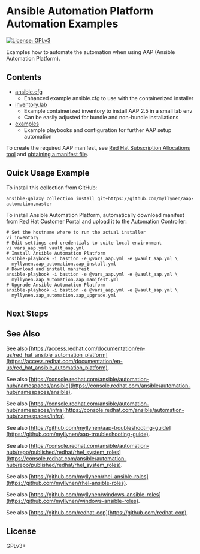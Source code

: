 # Ansible Automation Platform Automation Examples

[![License: GPLv3](https://img.shields.io/badge/license-GPLv3-brightgreen.svg)](https://www.gnu.org/licenses/gpl-3.0)

Examples how to automate the automation when using AAP
(Ansible Automation Platform).

## Contents

* [ansible.cfg](ansible.cfg)
  * Enhanced example ansible.cfg to use with the containerized installer
* [inventory.lab](inventory.lab)
  * Example containerized inventory to install AAP 2.5 in a small lab env
  * Can be easily adjusted for bundle and non-bundle installations
* [examples](examples)
  * Example playbooks and configuration for further AAP setup automation

To create the required AAP manifest, see
[Red Hat Subscription Allocations tool](https://access.redhat.com/management/subscription_allocations)
and
[obtaining a manifest file](https://docs.redhat.com/en/documentation/red_hat_ansible_automation_platform/2.5/html/access_management_and_authentication/assembly-gateway-licensing#assembly-aap-obtain-manifest-files).

## Quick Usage Example

To install this collection from GitHub:

```
ansible-galaxy collection install git+https://github.com/myllynen/aap-automation,master
```

To install Ansible Automation Platform, automatically download manifest
from Red Hat Customer Portal and upload it to the Automation Controller:

```
# Set the hostname where to run the actual installer
vi inventory
# Edit settings and credentials to suite local environment
vi vars_aap.yml vault_aap.yml
# Install Ansible Automation Platform
ansible-playbook -i bastion -e @vars_aap.yml -e @vault_aap.yml \
  myllynen.aap_automation.aap_install.yml
# Download and install manifest
ansible-playbook -i bastion -e @vars_aap.yml -e @vault_aap.yml \
  myllynen.aap_automation.aap_manifest.yml
# Upgrade Ansible Automation Platform
ansible-playbook -i bastion -e @vars_aap.yml -e @vault_aap.yml \
  myllynen.aap_automation.aap_upgrade.yml
```

## Next Steps



## See Also

See also
[https://access.redhat.com/documentation/en-us/red_hat_ansible_automation_platform](https://access.redhat.com/documentation/en-us/red_hat_ansible_automation_platform).

See also
[https://console.redhat.com/ansible/automation-hub/namespaces/ansible](https://console.redhat.com/ansible/automation-hub/namespaces/ansible).

See also
[https://console.redhat.com/ansible/automation-hub/namespaces/infra](https://console.redhat.com/ansible/automation-hub/namespaces/infra).

See also
[https://github.com/myllynen/aap-troubleshooting-guide](https://github.com/myllynen/aap-troubleshooting-guide).

See also
[https://console.redhat.com/ansible/automation-hub/repo/published/redhat/rhel_system_roles](https://console.redhat.com/ansible/automation-hub/repo/published/redhat/rhel_system_roles).

See also
[https://github.com/myllynen/rhel-ansible-roles](https://github.com/myllynen/rhel-ansible-roles).

See also
[https://github.com/myllynen/windows-ansible-roles](https://github.com/myllynen/windows-ansible-roles).

See also
[https://github.com/redhat-cop](https://github.com/redhat-cop).

## License

GPLv3+
